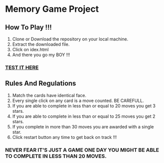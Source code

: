 # Memory Game Project

## How To Play !!! 
1. Clone or Download the repository on your local machine.
2. Extract the downloaded file.
3. Click on idex.html 
4. And there you go my BOY !!!

### [TEST IT HERE](https://engrravijain.github.io/Front-End-Web-Development-Nanodegree/project9%20memory%20game/)

## Rules And Regulations
1. Match the cards have identical face.
2. Every single click on any card is a move counted. BE CAREFULL.
3. If you are able to complete in less than or equal to 20 moves you get 3 stars.
4. If you are able to complete in less than or equal to 25 moves you get 2 stars.
5. If you complete in more than 30 moves you are awarded with a single star.
6. Click restart button any time to get back on track !!!

### NEVER FEAR IT'S JUST A GAME ONE DAY YOU MIGHT BE ABLE TO COMPLETE IN LESS THAN 20 MOVES. 
